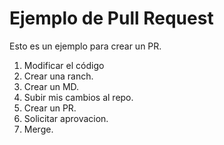 # Ejemplo de Pull Request
Esto es un ejemplo para crear un PR.

1. Modificar el código
2. Crear una ranch.
2. Crear un MD.
3. Subir mis cambios al repo.
4. Crear un PR.
5. Solicitar aprovacion.
6. Merge.
